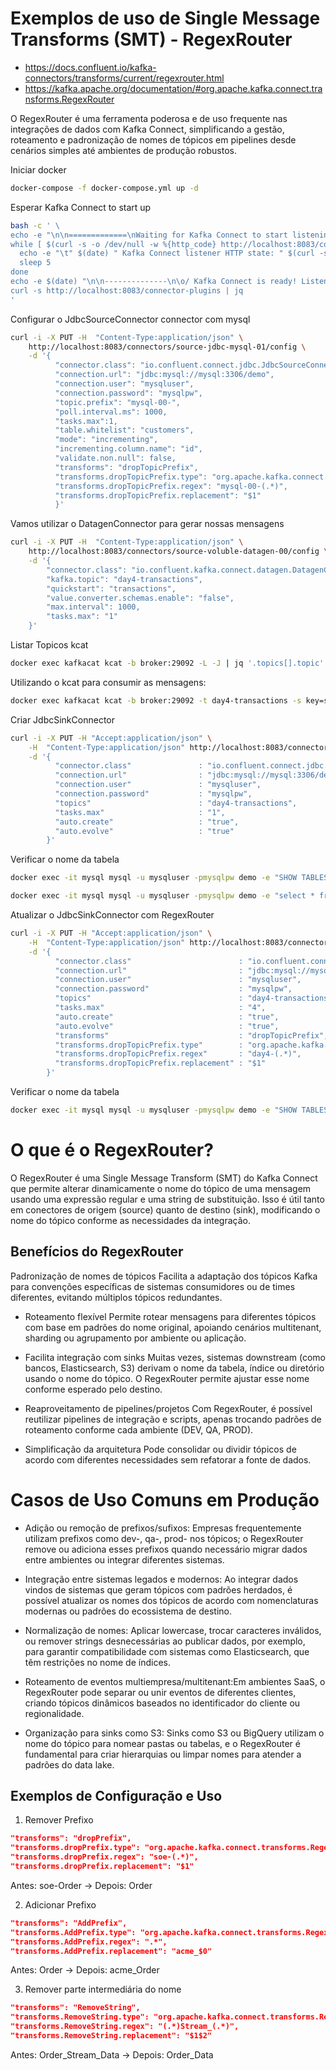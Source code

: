 <!--
Este arquivo README.md fornece exemplos de uso do Single Message Transform (SMT) RegexRouter no Kafka Connect.
Inclui instruções e exemplos práticos para configurar e aplicar RegexRouter em tópicos Kafka, facilitando o roteamento dinâmico de mensagens com base em expressões regulares.
-->

# Exemplos de uso de Single Message Transforms (SMT) - RegexRouter

- https://docs.confluent.io/kafka-connectors/transforms/current/regexrouter.html
- https://kafka.apache.org/documentation/#org.apache.kafka.connect.transforms.RegexRouter

O RegexRouter é uma ferramenta poderosa e de uso frequente nas integrações de dados com Kafka Connect, simplificando a gestão, roteamento e padronização de nomes de tópicos em pipelines desde cenários simples até ambientes de produção robustos.

Iniciar docker
```bash
docker-compose -f docker-compose.yml up -d
```

Esperar Kafka Connect to start up
```bash
bash -c ' \
echo -e "\n\n=============\nWaiting for Kafka Connect to start listening on localhost ⏳\n=============\n"
while [ $(curl -s -o /dev/null -w %{http_code} http://localhost:8083/connectors) -ne 200 ] ; do
  echo -e "\t" $(date) " Kafka Connect listener HTTP state: " $(curl -s -o /dev/null -w %{http_code} http://localhost:8083/connectors) " (waiting for 200)"
  sleep 5
done
echo -e $(date) "\n\n--------------\n\o/ Kafka Connect is ready! Listener HTTP state: " $(curl -s -o /dev/null -w %{http_code} http://localhost:8083/connectors) "\n--------------\n"
curl -s http://localhost:8083/connector-plugins | jq
'
```

Configurar o JdbcSourceConnector connector com mysql
```bash
curl -i -X PUT -H  "Content-Type:application/json" \
    http://localhost:8083/connectors/source-jdbc-mysql-01/config \
    -d '{
          "connector.class": "io.confluent.connect.jdbc.JdbcSourceConnector",
          "connection.url": "jdbc:mysql://mysql:3306/demo",
          "connection.user": "mysqluser",
          "connection.password": "mysqlpw",
          "topic.prefix": "mysql-00-",
          "poll.interval.ms": 1000,
          "tasks.max":1,
          "table.whitelist": "customers",
          "mode": "incrementing",
          "incrementing.column.name": "id",
          "validate.non.null": false,
          "transforms": "dropTopicPrefix",
          "transforms.dropTopicPrefix.type": "org.apache.kafka.connect.transforms.RegexRouter",
          "transforms.dropTopicPrefix.regex": "mysql-00-(.*)",
          "transforms.dropTopicPrefix.replacement": "$1"
          }'
```

Vamos utilizar o DatagenConnector para gerar nossas mensagens
```bash
curl -i -X PUT -H  "Content-Type:application/json" \
    http://localhost:8083/connectors/source-voluble-datagen-00/config \
    -d '{
        "connector.class": "io.confluent.kafka.connect.datagen.DatagenConnector",
        "kafka.topic": "day4-transactions",
        "quickstart": "transactions",
        "value.converter.schemas.enable": "false",
        "max.interval": 1000,
        "tasks.max": "1"
    }'
```

Listar Topicos kcat
```bash
docker exec kafkacat kcat -b broker:29092 -L -J | jq '.topics[].topic'|sort
```

Utilizando o kcat para consumir as mensagens: 
```bash
docker exec kafkacat kcat -b broker:29092 -t day4-transactions -s key=s -s value=avro -r http://schema-registry:8081
```

Criar JdbcSinkConnector
```bash
curl -i -X PUT -H "Accept:application/json" \
    -H  "Content-Type:application/json" http://localhost:8083/connectors/sink-jdbc-mysql-day4-transactions-00/config \
    -d '{
          "connector.class"               : "io.confluent.connect.jdbc.JdbcSinkConnector",
          "connection.url"                : "jdbc:mysql://mysql:3306/demo",
          "connection.user"               : "mysqluser",
          "connection.password"           : "mysqlpw",
          "topics"                        : "day4-transactions",
          "tasks.max"                     : "1",
          "auto.create"                   : "true",
          "auto.evolve"                   : "true"
        }'
```

Verificar o nome da tabela
```bash
docker exec -it mysql mysql -u mysqluser -pmysqlpw demo -e "SHOW TABLES"

docker exec -it mysql mysql -u mysqluser -pmysqlpw demo -e "select * from \`day4-transactions\`;"
```

Atualizar o JdbcSinkConnector com RegexRouter

```bash
curl -i -X PUT -H "Accept:application/json" \
    -H  "Content-Type:application/json" http://localhost:8083/connectors/sink-jdbc-mysql-day4-transactions-00/config \
    -d '{
          "connector.class"                        : "io.confluent.connect.jdbc.JdbcSinkConnector",
          "connection.url"                         : "jdbc:mysql://mysql:3306/demo",
          "connection.user"                        : "mysqluser",
          "connection.password"                    : "mysqlpw",
          "topics"                                 : "day4-transactions",
          "tasks.max"                              : "4",
          "auto.create"                            : "true",
          "auto.evolve"                            : "true",
          "transforms"                             : "dropTopicPrefix",
          "transforms.dropTopicPrefix.type"        : "org.apache.kafka.connect.transforms.RegexRouter",
          "transforms.dropTopicPrefix.regex"       : "day4-(.*)",
          "transforms.dropTopicPrefix.replacement" : "$1"
        }'
```

Verificar o nome da tabela
```bash
docker exec -it mysql mysql -u mysqluser -pmysqlpw demo -e "SHOW TABLES"
```

# O que é o RegexRouter?
O RegexRouter é uma Single Message Transform (SMT) do Kafka Connect que permite alterar dinamicamente o nome do tópico de uma mensagem usando uma expressão regular e uma string de substituição. Isso é útil tanto em conectores de origem (source) quanto de destino (sink), modificando o nome do tópico conforme as necessidades da integração.

## Benefícios do RegexRouter
Padronização de nomes de tópicos
Facilita a adaptação dos tópicos Kafka para convenções específicas de sistemas consumidores ou de times diferentes, evitando múltiplos tópicos redundantes.

- Roteamento flexível
Permite rotear mensagens para diferentes tópicos com base em padrões do nome original, apoiando cenários multitenant, sharding ou agrupamento por ambiente ou aplicação.

- Facilita integração com sinks
Muitas vezes, sistemas downstream (como bancos, Elasticsearch, S3) derivam o nome da tabela, índice ou diretório usando o nome do tópico. O RegexRouter permite ajustar esse nome conforme esperado pelo destino.

- Reaproveitamento de pipelines/projetos
Com RegexRouter, é possível reutilizar pipelines de integração e scripts, apenas trocando padrões de roteamento conforme cada ambiente (DEV, QA, PROD).

- Simplificação da arquitetura
Pode consolidar ou dividir tópicos de acordo com diferentes necessidades sem refatorar a fonte de dados.

# Casos de Uso Comuns em Produção
- Adição ou remoção de prefixos/sufixos: Empresas frequentemente utilizam prefixos como dev-, qa-, prod- nos tópicos; o RegexRouter remove ou adiciona esses prefixos quando necessário migrar dados entre ambientes ou integrar diferentes sistemas.

- Integração entre sistemas legados e modernos: Ao integrar dados vindos de sistemas que geram tópicos com padrões herdados, é possível atualizar os nomes dos tópicos de acordo com nomenclaturas modernas ou padrões do ecossistema de destino.

- Normalização de nomes: Aplicar lowercase, trocar caracteres inválidos, ou remover strings desnecessárias ao publicar dados, por exemplo, para garantir compatibilidade com sistemas como Elasticsearch, que têm restrições no nome de índices.

- Roteamento de eventos multiempresa/multitenant:Em ambientes SaaS, o RegexRouter pode separar ou unir eventos de diferentes clientes, criando tópicos dinâmicos baseados no identificador do cliente ou regionalidade.

- Organização para sinks como S3: Sinks como S3 ou BigQuery utilizam o nome do tópico para nomear pastas ou tabelas, e o RegexRouter é fundamental para criar hierarquias ou limpar nomes para atender a padrões do data lake.

## Exemplos de Configuração e Uso

1. Remover Prefixo
```json
"transforms": "dropPrefix",
"transforms.dropPrefix.type": "org.apache.kafka.connect.transforms.RegexRouter",
"transforms.dropPrefix.regex": "soe-(.*)",
"transforms.dropPrefix.replacement": "$1"
```
Antes: soe-Order → Depois: Order

2. Adicionar Prefixo
```json
"transforms": "AddPrefix",
"transforms.AddPrefix.type": "org.apache.kafka.connect.transforms.RegexRouter",
"transforms.AddPrefix.regex": ".*",
"transforms.AddPrefix.replacement": "acme_$0"
```
Antes: Order → Depois: acme_Order

3. Remover parte intermediária do nome
```json
"transforms": "RemoveString",
"transforms.RemoveString.type": "org.apache.kafka.connect.transforms.RegexRouter",
"transforms.RemoveString.regex": "(.*)Stream_(.*)",
"transforms.RemoveString.replacement": "$1$2"
```
Antes: Order_Stream_Data → Depois: Order_Data
